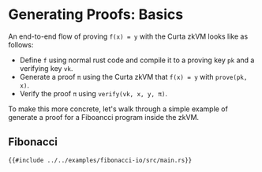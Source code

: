 # Generating Proofs: Basics

An end-to-end flow of proving `f(x) = y` with the Curta zkVM looks like as follows:

- Define `f` using normal rust code and compile it to a proving key `pk` and a verifying key `vk`.
- Generate a proof `π` using the Curta zkVM that `f(x) = y` with `prove(pk, x)`.
- Verify the proof `π` using `verify(vk, x, y, π)`.

To make this more concrete, let's walk through a simple example of generate a proof for a Fiboancci program inside the zkVM.

## Fibonacci

```rust,noplayground
{{#include ../../examples/fibonacci-io/src/main.rs}}
```